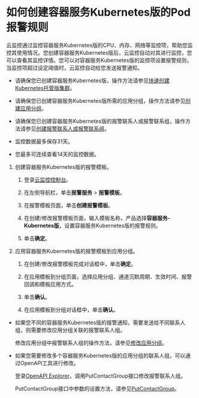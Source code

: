 # 如何创建容器服务Kubernetes版的Pod报警规则

云监控通过监控容器服务Kubernetes版的CPU、内存、网络等监控项，帮助您监控其使用情况。您创建容器服务Kubernetes版后，云监控自动对其进行监控，您可以查看其监控详情。您可以对容器服务Kubernetes版的监控项设置报警规则，当监控项超过设定阈值时，云监控自动给您发送报警通知。

-   请确保您已创建容器服务Kubernetes版，操作方法请参见[快速创建Kubernetes托管版集群](/intl.zh-CN/快速入门/基础入门/快速创建Kubernetes托管版集群.md)。
-   请确保您已创建容器服务Kubernetes版所需的应用分组，操作方法请参见[创建应用分组](/intl.zh-CN/应用分组/创建应用分组.md)。
-   请确保您已创建容器服务Kubernetes版的报警联系人或报警联系组，操作方法请参见[创建报警联系人或报警联系组](/intl.zh-CN/报警服务/报警联系人/创建报警联系人或报警联系组.md)。

-   监控数据最多保存31天。
-   您最多可连续查看14天的监控数据。

1.  创建容器服务Kubernetes版的报警模板。

    1.  登录[云监控控制台](https://cms-intl.console.aliyun.com)。

    2.  在左侧导航栏，单击**报警服务** \> **报警模板**。

    3.  在报警模板页面，单击**创建报警模板**。

    4.  在创建/修改报警模板页面，输入模板名称，产品选择**容器服务-Kubernetes版**，设置容器服务Kubernetes版的报警规则。

    5.  单击**确定**。

2.  应用容器服务Kubernetes版的报警模板到应用分组。

    1.  在创建/修改报警模板完成对话框中，单击**确定**。

    2.  在应用模板到分组页面，选择应用分组、通道沉默周期、生效时间、报警回调和模板应用方式。

    3.  单击**确认**。

    4.  在应用模板到分组对话框中，单击**确认**。


-   如果您不同的容器服务Kubernetes版的报警通知，需要发送给不同联系人组，则需要修改应用分组关联的报警联系人组。

    修改应用分组中报警联系人组的操作方法，请参见[修改应用分组](/intl.zh-CN/应用分组/修改应用分组.md)。

-   如果您需要修改多个容器服务Kubernetes版的应用分组的联系人组，可以通过OpenAPI工具进行修改。

    登录[OpenAPI Explorer](https://api.aliyun.com)，调用PutContactGroup接口修改报警联系人组。

    PutContactGroup接口中参数的设置方法，请参见[PutContactGroup](/intl.zh-CN/API参考/报警联系人组/PutContactGroup.md)。


